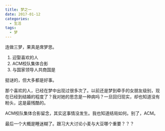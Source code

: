 ```yaml
---
title: 梦之一
date: 2017-01-12
categories:
  - 生活
tags:
  - 梦
---
```


连做三梦，果真是席梦思。

1. 迎娶喜欢的人
2. ACM校队集体合影
3. 与国家领导人共商国是

<!--more-->

挺谜的，但大多都是好事。

那个喜欢的人，已经在梦中出现过很多次了。以前还是梦到牵手的女朋友级别，现在已经到结婚的程度了？我对她的思念是一种病吗？一旦回归现实，却也知道没有盼头，这是最残酷的。

ACM校队集体合影留念，其实这事情没发生。我也知道结局如何。别了，ACM。

最后一个大概是睡迷糊了。跟习大大讨论小麦与大豆哪个重要？？？
